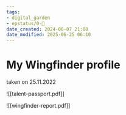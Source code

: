 ```yaml
---
tags: 
- digital_garden
- epstatus/0-🌰
date_created: 2024-06-07 21:08
date_modified: 2025-06-25 06:10
---
```

# My Wingfinder profile

taken on 25.11.2022

![[talent-passport.pdf]]

![[wingfinder-report.pdf]]